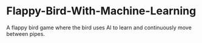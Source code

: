 # Flappy-Bird-With-Machine-Learning
A flappy bird game where the bird uses AI to learn and continuously move between pipes.
